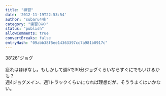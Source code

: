 ```yaml
---
title: "練習"
date: '2012-11-19T22:53:54'
author: "subaru44k"
category: "練習(中)"
status: "publish"
allowComments: true
convertBreaks: false
entryHash: "09abb38f5ee14363397cc7a981b0917c"
---
```

38'26"ジョグ<br>
<br>
疲れはほぼなし。もしかして週5で30分ジョグくらいならすぐにでもいけるかも？<br>
週4ジョグメイン、週1トラックくらいになれば理想だが、そううまくはいかない。

